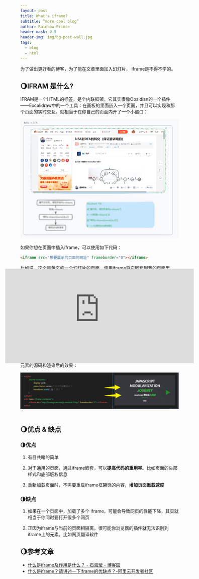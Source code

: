 ```yaml
---
layout: post
title: What's iframe?
subtitle: “more cool blog”
author: Rainbow-Prince
header-mask: 0.5
header-img: img/bg-post-wall.jpg
tags:
  - blog
  - html
---
```


为了做出更好看的博客，为了能在文章里面加入幻灯片， iframe是不得不学的。

## 🌖IFRAM 是什么?

IFRAM是一个HTML的标签，是个内联框架。它其实很像Obsidian的一个插件——Excalidraw中的一个工具：在画板的里面嵌入一个页面，并且可以实现和那个页面的实时交互。就相当于在你自己的页面内开了一个小窗口：

![](/img/iframe-excalidraw-demo.png)

如果你想在页面中插入iframe，可以使用如下代码：

```html
<iframe src="想要展示的页面的网址" frameborder="0"></iframe>
```

比如说，这个是黄玄的一个幻灯片的页面。使用iframe将它嵌套到我的页面里，效果如下：
<br>
<br>
<br>
<style>
    .iframe-container {
        display: grid;
        place-items: center; /* 水平和垂直居中 */
		transform: scale(2); /* 放大 */
    }
</style>
<div class="iframe-container">
    <iframe src="http://huangxuan.me/js-module-7day/" frameborder="0"></iframe>
</div>
<br>
<br>
<br>
如果你用的是 Obsidian 作为编辑器的话，你可以直接在你的编辑器里面看到这个元素的源码和渲染后的效果：

![](/img/iframe-demo.png)
``

## 🌖优点 & 缺点

### 🌗优点
1. 有目共睹的简单

2. 对于通用的页面，通过iframe嵌套，可以**提高代码的重用率**。比如页面的头部样式和底部版权信息

3. 重新加载页面时，不需要重载iframe框架页的内容，**增加页面重载速度**


### 🌗缺点

1. 如果在一个页面中，加载了多个 iframe，可能会导致网页的性能下降，其实就相当于你同时要打开很多个网页

2. 正因为iframe与当前的页面相隔离，很可能你浏览器的插件就无法识别到iframe上的元素。比如网页翻译软件


## 🌖参考文章
- [什么是iframe及作用是什么？ - 石海莹 - 博客园](https://www.cnblogs.com/shihaiying/p/11415605.html)
- [什么是iframe？请讲述一下iframe的优缺点？-阿里云开发者社区](https://developer.aliyun.com/article/1366435)
